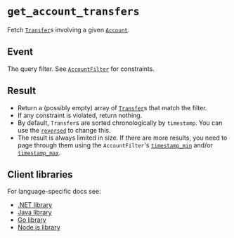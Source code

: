 # `get_account_transfers`

Fetch [`Transfer`](../transfers.md)s involving a given [`Account`](../accounts.md).

## Event

The query filter. See [`AccountFilter`](../account_filter.md) for constraints.

## Result

- Return a (possibly empty) array of [`Transfer`](../transfers.md)s that match the filter.
- If any constraint is violated, return nothing.
- By default, `Transfer`s are sorted chronologically by `timestamp`. You can use the
  [`reversed`](../account_filter.md#flagsreversed) to change this.
- The result is always limited in size. If there are more results, you need to page through them
  using the `AccountFilter`'s [`timestamp_min`](../account_filter.md#timestamp_min) and/or
  [`timestamp_max`](../account_filter.md#timestamp_max).

## Client libraries

For language-specific docs see:

- [.NET library](/src/clients/dotnet/README.md#get-account-transfers)
- [Java library](/src/clients/java/README.md#get-account-transfers)
- [Go library](/src/clients/go/README.md#get-account-transfers)
- [Node.js library](/src/clients/node/README.md#get-account-transfers)
